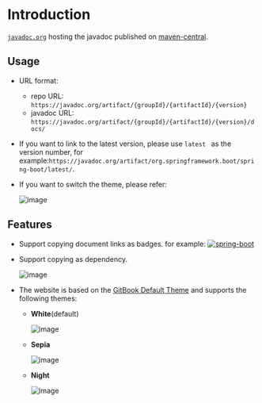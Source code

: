 # Introduction 

[`javadoc.org`](https://javadoc.org) hosting the javadoc published on [maven-central](https://search.maven.org).

## Usage

- URL format:

  - repo URL: `https://javadoc.org/artifact/{groupId}/{artifactId}/{version}`
  - javadoc URL: `https://javadoc.org/artifact/{groupId}/{artifactId}/{version}/docs/`

- If you want to link to the latest version, please use `latest ` as the version number, for example:`https://javadoc.org/artifact/org.springframework.boot/spring-boot/latest/`.

- If you want to switch the theme, please refer:

  ![image](https://user-images.githubusercontent.com/46130657/144440893-ef03f8ee-4a8e-4692-9819-a1f742a0f9b1.png)

  

## Features

- Support copying document links as badges. for example: [![spring-boot](https://img.shields.io/badge/spring--boot-2.5.5-brightgreen)](https://javadoc.org/artifact/org.springframework.boot/spring-boot/2.5.5/)

- Support copying as dependency.

  ![image](https://user-images.githubusercontent.com/46130657/144437729-45c9a00e-c792-4321-bd92-d5faa819b4fe.png)

- The website is based on the  [GitBook Default Theme](https://github.com/GitbookIO/theme-default) and supports the following themes:
  - **White**(default)
  
    ![image](https://user-images.githubusercontent.com/46130657/144435864-e6478e0b-e2ce-4680-b71a-1676ee086340.png)
  
    
  
  - **Sepia**
  
    ![image](https://user-images.githubusercontent.com/46130657/144435981-e9979943-77e4-458a-98fc-f61d71ce4e86.png)
  
  - **Night**

    ![image](https://user-images.githubusercontent.com/46130657/144436156-b3ac2280-ae45-4c22-9b4c-d969c9f1fd07.png)

